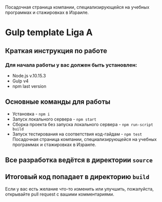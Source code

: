 Посадочная страница компании, специализирующейся на учебных программах и стажировках в Израиле.

# Gulp template Liga A
## Краткая инструкция по работе
### Для начала работы у вас должен быть установлен:
* Node.js v.10.15.3
* Gulp v4
* npm last version
## Основные команды для работы
* Установка - `npm i`
* Запуск локального сервера - `npm start`
* Сборка проекта без запуска локального сервера - `npm run-script build`
* Запуск тестирования на соответствия код-гайдам - `npm test`
Посадочная страница компании, специализирующейся на учебных программах и стажировках в Израиле.

## Все разработка ведётся в директории `source`
## Итоговый код попадает в директорию `build`

Если у вас есть желание что-то изменить или улучшить, пожалуйста, открывайте pull request с вашими комментариями.

